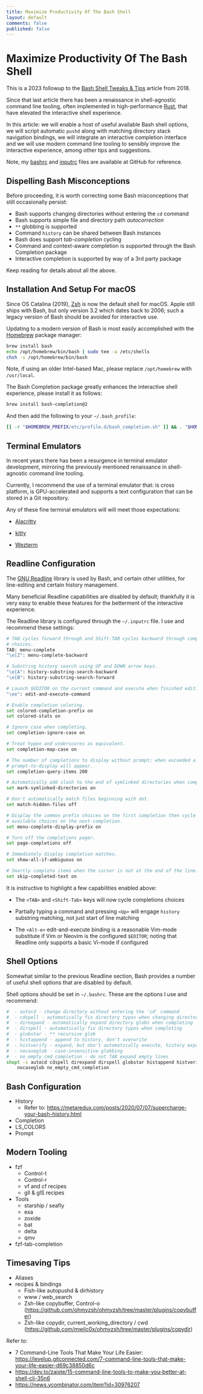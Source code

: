 ```yaml
---
title: Maximize Productivity Of The Bash Shell
layout: default
comments: false
published: false
---
```


Maximize Productivity Of The Bash Shell
=======================================

This is a 2023 followup to the [Bash Shell Tweaks &
Tips](https://bluz71.github.io/2018/03/15/bash-shell-tweaks-tips.html) article
from 2018.

Since that last article there has been a renaissance in shell-agnostic command
line tooling, often implemented in high-performance
[Rust](https://www.rust-lang.org), that have elevated the interactive shell
experience.

In this article: we will enable a host of useful available Bash shell options,
we will script automatic `pushd` along with matching directory stack navigation
bindings, we will integrate an interactive completion interface and we will use
modern command line tooling to sensibly improve the interactive experience,
among other tips and suggestions.

Note, my [bashrc](https://github.com/bluz71/dotfiles/blob/master/bashrc) and
[inputrc](https://github.com/bluz71/dotfiles/blob/master/inputrc) files are
available at GitHub for reference.

Dispelling Bash Misconceptions
------------------------------

Before proceeding, it is worth correcting some Bash misconceptions that still
occasionally persist:

- Bash supports changing directories without entering the `cd` command
- Bash supports simple file and directory path *autocorrection*
- `**` globbing is supported
- Command `history` can be shared between Bash instances
- Bash does support *tab-completion* cycling
- Command and context-aware completion is supported through the Bash Completion
  package
- Interactive completion is supported by way of a 3rd party package

Keep reading for details about all the above.

Installation And Setup For macOS
--------------------------------

Since OS Catalina (2019), [Zsh](https://www.zsh.org) is now the default shell
for macOS. Apple still ships with Bash, but only version 3.2 which dates back to
2006; such a legacy version of Bash should be avoided for interactive use.

Updating to a modern version of Bash is most easily accomplished with the
[Homebrew](https://brew.sh) package manager:

```sh
brew install bash
echo /opt/homebrew/bin/bash | sudo tee -a /etc/shells
chsh -s /opt/homebrew/bin/bash
```

Note, if using an older Intel-based Mac, please replace `/opt/homebrew` with
`/usr/local`.

The Bash Completion package greatly enhances the interactive shell experience,
please install it as follows:

```sh
brew install bash-completion@2
```

And then add the following to your `~/.bash_profile`:

```sh
[[ -r "$HOMEBREW_PREFIX/etc/profile.d/bash_completion.sh" ]] && . "$HOMEBREW_PREFIX/etc/profile.d/bash_completion.sh"
```

Terminal Emulators
------------------

In recent years there has been a resurgence in terminal emulator development,
mirroring the previously mentioned renaissance in shell-agnostic command line
tooling.

Currently, I recommend the use of a terminal emulator that: is cross platform,
is GPU-accelerated and supports a text configuration that can be stored in a Git
repository.

Any of these fine terminal emulators will will meet those expectations:

- [Alacritty](https://alacritty.org)

- [kitty](https://sw.kovidgoyal.net/kitty)

- [Wezterm](https://wezfurlong.org/wezterm)

Readline Configuration
----------------------

The [GNU Readline](https://tiswww.case.edu/php/chet/readline/rltop.html) library
is used by Bash, and certain other utilities, for line-editing and certain
history management.

Many beneficial Readline capabilities are disabled by default; thankfully it is
very easy to enable these features for the betterment of the interactive
experience.

The Readline library is configured through the `~/.inputrc` file. I use and
recommend these settings:

```sh
# TAB cycles forward through and Shift-TAB cycles backward through completion
# choices.
TAB: menu-complete
"\e[Z": menu-complete-backward

# Substring history search using UP and DOWN arrow keys.
"\e[A": history-substring-search-backward
"\e[B": history-substring-search-forward

# Launch $EDITOR on the current command and execute when finished editing.
"\ee": edit-and-execute-command

# Enable completion coloring.
set colored-completion-prefix on
set colored-stats on

# Ignore case when completing.
set completion-ignore-case on

# Treat hypen and underscores as equivalent.
set completion-map-case on

# The number of completions to display without prompt; when exceeded a
# prompt-to-display will appear.
set completion-query-items 200

# Automatically add slash to the end of symlinked directories when completing.
set mark-symlinked-directories on

# Don't automatically match files beginning with dot.
set match-hidden-files off

# Display the common prefix choices on the first completion then cycle the
# available choices on the next completion.
set menu-complete-display-prefix on

# Turn off the completions pager.
set page-completions off

# Immediately display completion matches.
set show-all-if-ambiguous on

# Smartly complete items when the cursor is not at the end of the line.
set skip-completed-text on
```

It is instructive to highlight a few capabilities enabled above:

- The `<TAB>` and `<Shift-Tab>` keys will now cycle completions choices

- Partially typing a command and pressing `<Up>` will engage `history` substring
  matching, not just start of line matching

- The `<Alt-e>` edit-and-execute binding is a reasonable Vim-mode substitute if
  Vim or Neovim is the configured `$EDITOR`; noting that Readline only supports
  a basic Vi-mode if configured

Shell Options
-------------

Somewhat similar to the previous Readline section, Bash provides a number of
useful shell options that are disabled by default.

Shell options should be set in `~/.bashrc`. These are the options I use and
recommend:

```sh
#  - autocd - change directory without entering the 'cd' command
#  - cdspell - automatically fix directory typos when changing directory
#  - direxpand - automatically expand directory globs when completing
#  - dirspell - automatically fix directory typos when completing
#  - globstar - ** recursive glob
#  - histappend - append to history, don't overwrite
#  - histverify - expand, but don't automatically execute, history expansions
#  - nocaseglob - case-insensitive globbing
#  - no_empty_cmd_completion - do not TAB expand empty lines
shopt -s autocd cdspell direxpand dirspell globstar histappend histverify \
    nocaseglob no_empty_cmd_completion
```

Bash Configuration
------------------

- History
  - Refer to: https://metaredux.com/posts/2020/07/07/supercharge-your-bash-history.html
- Completion
- LS_COLORS
- Prompt

Modern Tooling
--------------

- fzf
  - Control-t
  - Control-r
  - vf and cf recipes
  - gll & glS recipes
- Tools
  - starship / seafly
  - exa
  - zoxide
  - bat
  - delta
  - qmv
- fzf-tab-completion

Timesaving Tips
---------------
- Aliases
- recipes & bindings
  - Fish-like autopushd & dirhistory
  - www / web_search
  - Zsh-like copybuffer, Control-o
  (https://github.com/ohmyzsh/ohmyzsh/tree/master/plugins/copybuffer)
  - Zsh-like copydir, current_working_directory / cwd
  (https://github.com/mwilc0x/ohmyzsh/tree/master/plugins/copydir)




Refer to:
  - 7 Command-Line Tools That Make Your Life Easier:
    https://levelup.gitconnected.com/7-command-line-tools-that-make-your-life-easier-d69c38850d6c
  - https://dev.to/zaiste/15-command-line-tools-to-make-you-better-at-shell-cli-35n6
  - https://news.ycombinator.com/item?id=30976207
